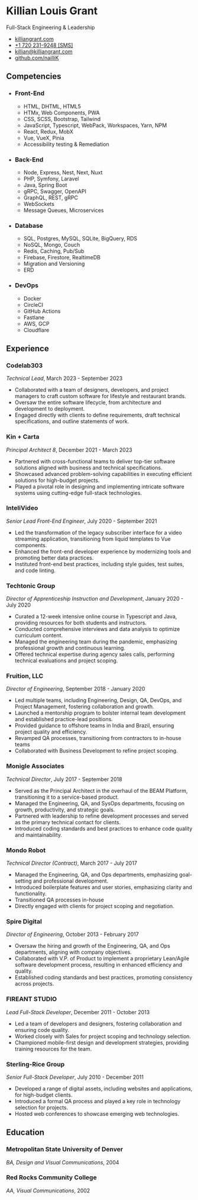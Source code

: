 # Killian Louis Grant

Full-Stack Engineering & Leadership

- [killiangrant.com](https://www.killiangrant.com)
- [+1 720 231-9248 [SMS]](sms:+17202319248)
- [killian@killiangrant.com](mailto:killian@killiangrant.com)
- [github.com/nailliK](https://www.github.com/nailliK)

## Competencies

- ### Front-End
	- HTML, DHTML, HTML5
	- HTMx, Web Components, PWA
	- CSS, SCSS, Bootstrap, Tailwind
	- JavaScript, Typescript, WebPack, Workspaces, Yarn, NPM
	- React, Redux, MobX
	- Vue, VueX, Pinia
	- Accessibility testing & Remediation
- ### Back-End
	- Node, Express, Nest, Next, Nuxt
	- PHP, Symfony, Laravel
	- Java, Spring Boot
	- gRPC, Swagger, OpenAPI
	- GraphQL, REST, gRPC
	- WebSockets
	- Message Queues, Microservices
- ### Database
	- SQL, Postgres, MySQL, SQLite, BigQuery, RDS
	- NoSQL, Mongo, Couch
	- Redis, Caching, Pub/Sub
	- Firebase, Firestore, RealtimeDB
	- Migration and Versioning
	- ERD
- ### DevOps
	- Docker
	- CircleCI
	- GitHub Actions
	- Fastlane
	- AWS, GCP
	- Cloudflare

## Experience

### Codelab303

*Technical Lead*, March 2023 - September 2023

- Collaborated with a team of designers, developers, and project managers to craft custom software for lifestyle and
	restaurant brands.
- Oversaw the entire software lifecycle, from architecture and development to deployment.
- Engaged directly with clients to define requirements, draft technical specifications, and outline statements of work.

### Kin + Carta

*Principal Architect 8*, December 2021 - March 2023

- Partnered with cross-functional teams to deliver top-tier software solutions aligned with business and technical
	specifications.
- Showcased advanced problem-solving capabilities in executing efficient solutions for high-budget projects.
- Played a pivotal role in designing and implementing intricate software systems using cutting-edge full-stack
	technologies.

### InteliVideo

*Senior Lead Front-End Engineer*, July 2020 - September 2021

- Led the transformation of the legacy subscriber interface for a video streaming application, transitioning from liquid
	templates to Vue components.
- Enhanced the front-end developer experience by modernizing tools and promoting better data practices.
- Instituted front-end best practices, including style guides, test suites, and code linting.

### Techtonic Group

*Director of Apprenticeship Instruction and Development*, January 2020 - July 2020

- Curated a 12-week intensive online course in Typescript and Java, providing resources for both students and
	instructors.
- Conducted comprehensive interviews and data analysis to optimize curriculum content.
- Managed the engineering team during the pandemic, emphasizing professional growth and continuous learning.
- Offered technical expertise during agency sales calls, performing technical evaluations and project scoping.

### Fruition, LLC

*Director of Engineering*, September 2018 - January 2020

- Led multiple teams, including Engineering, Design, QA, DevOps, and Project Management, fostering collaboration and
	growth.
- Launched a mentorship program to bolster internal team development and established practice-lead positions.
- Provided guidance to offshore teams in India and Brazil, ensuring project quality and efficiency.
- Revamped QA processes, transitioning from contractors to in-house teams
- Collaborated with Business Development to refine project scoping.

### Monigle Associates

*Technical Director*, July 2017 - September 2018

- Served as the Principal Architect in the overhaul of the BEAM Platform, transitioning it to a service-based product.
- Managed the Engineering, QA, and SysOps departments, focusing on growth, productivity, and strategic goals.
- Partnered with leadership to refine development processes and served as the primary technical contact for clients.
- Introduced coding standards and best practices to enhance code quality and maintainability.

### Mondo Robot

*Technical Director (Contract)*, March 2017 - July 2017

- Managed the Engineering, QA, and Ops departments, emphasizing goal-setting and professional development.
- Introduced boilerplate features and user stories, emphasizing clarity and functionality.
- Transitioned QA processes in-house
- Directly engaged with clients for project scoping and negotiation.

### Spire Digital

*Director of Engineering*, October 2013 - February 2017

- Oversaw the hiring and growth of the Engineering, QA, and Ops departments, aligning with company objectives.
- Collaborated with V.P. of Product to implement a proprietary Lean/Agile software development process, resulting in
	enhanced efficiency and quality.
- Established coding standards and best practices, promoting consistency across projects.

### FIREANT STUDIO

*Lead Full-Stack Developer*, December 2011 - October 2013

- Led a team of developers and designers, fostering collaboration and ensuring code quality.
- Worked closely with Sales for project scoping and technology selection.
- Championed mobile-first design and development strategies, providing training resources for the team.

### Sterling-Rice Group

*Senior Full-Stack Developer*, July 2010 - December 2011

- Developed a range of digital assets, including websites and applications, for high-budget clients.
- Introduced a formal QA process and played a key role in technology selection for projects.
- Hosted web conferences to showcase emerging web technologies.

## Education

### Metropolitan State University of Denver

*BA, Design and Visual Communications*, 2004

### Red Rocks Community College

*AA, Visual Communications*, 2002

